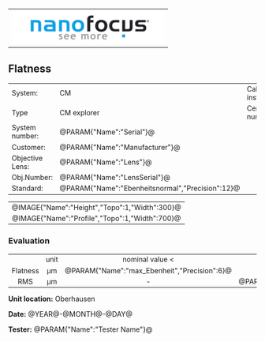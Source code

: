 <!--   EvalAlgoName=Ebenheit -->


||
|-:|
|![](logo.png)|

## Flatness

 


|||||
|-|-|-|-|
|System: |  CM |Calibration instruction:| VDI/VDE 2655 Part 1.2|
|Type|  CM explorer| Certificate number: |@PARAM{"Name":"Serial"}@-@YEAR@@MONTH@@DAY@|
|System number:| @PARAM{"Name":"Serial"}@|||
|Customer:| @PARAM{"Name":"Manufacturer"}@|||
|Objective Lens: |@PARAM{"Name":"Lens"}@|||
|Obj.Number:| @PARAM{"Name":"LensSerial"}@|||
|Standard: |@PARAM{"Name":"Ebenheitsnormal","Precision":12}@|||

 

||
|:-:|
|@IMAGE{"Name":"Height","Topo":1,"Width":300}@|
|@IMAGE{"Name":"Profile","Topo":1,"Width":700}@|

 
 
 
### Evaluation

|||||||
|:-:|:-:|:-:|:-:|:-:|:-:|
| |unit|nominal value <| tolerance +/- | actual value| status|
| Flatness   | µm| @PARAM{"Name":"max_Ebenheit","Precision":6}@ |     |  @PARAM{"Name":"Sz","Precision":6}@ | <span id="control"> Ok</span>|
| RMS| µm| - |    @PARAM{"Name":"Toleranz","Precision":6}@ |  @PARAM{"Name":"Sq","Precision":6}@ | <span id="controlRMS"> Ok</span>|
 


__Unit location:__ Oberhausen

__Date:__ @YEAR@-@MONTH@-@DAY@ 

__Tester:__ @PARAM{"Name":"Tester Name"}@

 

 

<script>

var PARAM = @PJSON{"Set":0}@;
var META = @MJSON{"Set":0}@;

 var Result = {"value":0,"nominal":0,"status":"","timestamp":0};

var value =   @PARAM{"Name":"Sz","Precision":3}@;
var nominal = @PARAM{"Name":"max_Ebenheit","Precision":6}@;
var tolerance = 0;
var status = ""; 



if(    value > nominal+tolerance) 
{
  status = "not Ok";
} 
else
{
  status = "Ok";
}
document.getElementById("control").innerHTML = status;



Result["value"] = value ;
Result["nominal"] = nominal ;
Result["status"] = status ;
Result["timestamp"] = Date.now();
sessionStorage.setItem(document.title+"Result", JSON.stringify(Result));

</script>

 